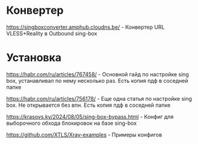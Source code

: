 ﻿
# Конвертер

https://singboxconverter.amphub.cloudns.be/ - Конвертер URL VLESS+Reality в Outbound sing-box



# Установка
https://habr.com/ru/articles/767458/ - Основной гайд по настройке sing box, 
устанавливал по нему несколько раз. Есть копия пдф в соседней папке

https://habr.com/ru/articles/756178/ - Еще одна статья по настройке sing box.
Не открывается без впн. Есть копия пдф в соседней папке


https://krasovs.ky/2024/08/05/sing-box-bypass.html - Конфиг для выборочного обхода блокировок на базе sing-box


https://github.com/XTLS/Xray-examples - Примеры конфигов


